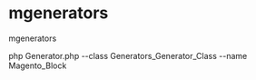 mgenerators
===========

mgenerators

php Generator.php --class Generators_Generator_Class --name Magento_Block